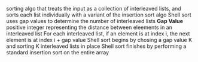 sorting algo that treats the input as a collection of interleaved lists, and sorts each list individually with a variant of the insertion sort algo 
Shell sort uses gap values to determine the number of interleaved lists 
**Gap Value**
	positive integer representing the distance between eleements in an interleaved list 
	For each interleaved list, if an element is at index i, the next element is at index i + gap value 
	Shell sort begins by chosing a gap value K and sorting K interleaved lists in place 
	Shell sort finishes by performing a standard insertion sort on the entire array 